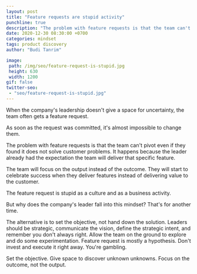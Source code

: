 ```yaml
---
layout: post
title: "Feature requests are stupid activity"
punchline: true
description: "The problem with feature requests is that the team can't pivot even if they found it does not solve customer problems. "
date: 2020-12-30 08:30:00 +0700
categories: mindset
tags: product discovery
author: "Budi Tanrim"

image:
 path: /img/seo/feature-request-is-stupid.jpg
 height: 630
 width: 1200
gif: false
twitter-seo: 
 - "seo/feature-request-is-stupid.jpg"
---
```


When the company's leadership doesn't give a space for uncertainty, the team often gets a feature request.

As soon as the request was committed, it's almost impossible to change them.

The problem with feature requests is that the team can't pivot even if they found it does not solve customer problems. It happens because the leader already had the expectation the team will deliver that specific feature.

The team will focus on the output instead of the outcome. They will start to celebrate success when they deliver features instead of delivering value to the customer.

The feature request is stupid as a culture and as a business activity.

But why does the company's leader fall into this mindset? That's for another time.

The alternative is to set the objective, not hand down the solution. Leaders should be strategic, communicate the vision, define the strategic intent, and remember you don't always right. Allow the team on the ground to explore and do some experimentation. Feature request is mostly a hypothesis. Don't invest and execute it right away. You're gambling.

Set the objective. Give space to discover unknown unknowns. Focus on the outcome, not the output.